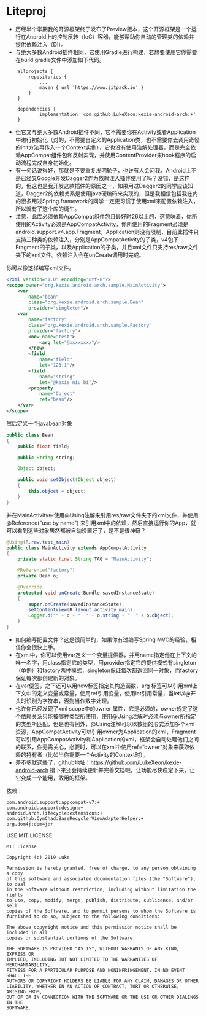 # Liteproj
- 历经半个学期我的开源框架终于发布了Preview版本，这个开源框架是一个运行在Android上的控制反转（IoC）容器，能够帮助你自动的管理类的依赖并提供依赖注入（DI）。
- 与绝大多数Android插件相同，它使用Gradle进行构建，若想要使用它你需要在build.gradle文件中添加如下代码。

```
	allprojects {
		repositories {
			...
			maven { url 'https://www.jitpack.io' }
		}
	}

	dependencies {
	        implementation 'com.github.LukeXeon:kexie-android-arch:+'
	}
```
- 但它又与绝大多数Android插件不同，它不需要你在Activity或者Application中进行初始化（对的，不需要自定义的Application类，也不需要你去调用奇怪的init方法再传入一个Context实例），它也没有使用注解处理器，而是完全依赖AppCompat组件包和反射实现，并使用ContentProvider来hook程序的启动流程完成自身初始化。
- 有一句话说得好，那就是不要重复发明轮子，也许有人会问我，Android上不是已经又Google开发Dagger2作为依赖注入插件使用了吗？没错，是这样的，但这也是我开发这款插件的原因之一，如果用过Dagger2的同学应该知道，Dagger2的依赖关系是使用java硬编码来实现的，但是我相信包括我在内的很多用过Spring framework的同学一定更习惯于使用xml来配置依赖注入，所以就有了这个库的诞生。
- 注意，此库必须依赖AppCompat组件包且最好时26以上的，这意味着，你所使用的Activity必须是AppCompatActivity，你所使用的Fragment必须是android.support.v4.app.Fragment，Application则没有限制，目前此插件只支持三种类的依赖注入，分别是AppCompatActivity的子类，v4包下Fragment的子类，以及Application的子类，并且xml文件只支持res/raw文件夹下的xml文件。依赖注入会在onCreate调用时完成。

你可以像这样编写xml文件。

```xml
<?xml version="1.0" encoding="utf-8"?>
<scope owner="org.kexie.android.arch.sample.MainActivity">
    <var
        name="bean"
        class="org.kexie.android.arch.sample.Bean"
        provider="singleton"/>
    <var
        name="factory"
        class="org.kexie.android.arch.sample.Factory"
        provider="factory">
        <new name="test">
            <arg let="@xxxxxxxx"/>
        </new>
        <field
            name="field"
            let="123.1"/>
        <field
            name="string"
            let="@kexie niu bi"/>
        <property
            name="Object"
            ref="bean"/>
    </var>
</scope>
```

然后定义一个javabean对象

```java
public class Bean
{
    public float field;

    public String string;

    Object object;

    public void setObject(Object object)
    {
        this.object = object;
    }
}
```

并在MainActivity中使用@Using注解来引用res/raw文件夹下的xml文件，并使用  @Reference("use by name") 来引用xml中的依赖，然后直接运行你的App，就可以看到这些对象居然都被自动设置好了，是不是很神奇？

```java
@Using(R.raw.test_main)
public class MainActivity extends AppCompatActivity
{
    private static final String TAG = "MainActivity";

    @Reference("factory")
    private Bean o;

    @Override
    protected void onCreate(Bundle savedInstanceState)
    {
        super.onCreate(savedInstanceState);
        setContentView(R.layout.activity_main);
        Logger.d("" + o + "  " + o.string + "  " + o.object);
    }
}
```
- 如何编写配置文件？这是很简单的，如果你有过编写Spring MVC的经验，相信你会很快上手。
- 在xml中，你可以使用var定义一个变量提供器，并用name指定他在上下文的唯一名字，用class指定它的类型，用provider指定它的提供模式有singleton（单例）和factory两种模式，singleton保证每次都返回同一对象，而factory保证每次都创建新的对象。
- 在var便签，之下还可以用new标签指定其构造函数，arg 标签可以引用xml上下文中的定义变量或常量，使用ref引用变量，使用let引用常量，当let以@开头时识别为字符串，否则当作数字处理。
- 也许你已经发现了xml scope中的owner 属性，它是必须的，owner规定了这个依赖关系只能被哪种类型所使用，使用@Using注解时必须与owner所指定的类型所匹配，但是也有例外，@Using注解可以以数组的形式添加多个xml资源，AppCompatActivity可以引用owner为Application的xml，Fragment可以引用AppCompatActivity和Application的xml，框架会自动处理他们之间的联系，你无需关心，必要时，可以在xml中使用ref=“owner”对象来获取依赖的持有者（比如当你需要一个Activity的Context时）。
- 差不多就这些了，github地址：https://github.com/LukeXeon/kexie-android-arch 接下来还会持续更新并完善文档吧，让功能尽快稳定下来，让它变成一个能用，敢用的框架。

依赖：
```
com.android.support:appcompat-v7:+
com.android.support:design:+
android.arch.lifecycle:extensions:+
com.github.CymChad:BaseRecyclerViewAdapterHelper:+
org.dom4j:dom4j:+
```

USE MIT LICENSE

```
MIT License

Copyright (c) 2019 Luke

Permission is hereby granted, free of charge, to any person obtaining a copy
of this software and associated documentation files (the "Software"), to deal
in the Software without restriction, including without limitation the rights
to use, copy, modify, merge, publish, distribute, sublicense, and/or sell
copies of the Software, and to permit persons to whom the Software is
furnished to do so, subject to the following conditions:

The above copyright notice and this permission notice shall be included in all
copies or substantial portions of the Software.

THE SOFTWARE IS PROVIDED "AS IS", WITHOUT WARRANTY OF ANY KIND, EXPRESS OR
IMPLIED, INCLUDING BUT NOT LIMITED TO THE WARRANTIES OF MERCHANTABILITY,
FITNESS FOR A PARTICULAR PURPOSE AND NONINFRINGEMENT. IN NO EVENT SHALL THE
AUTHORS OR COPYRIGHT HOLDERS BE LIABLE FOR ANY CLAIM, DAMAGES OR OTHER
LIABILITY, WHETHER IN AN ACTION OF CONTRACT, TORT OR OTHERWISE, ARISING FROM,
OUT OF OR IN CONNECTION WITH THE SOFTWARE OR THE USE OR OTHER DEALINGS IN THE
SOFTWARE.
```
